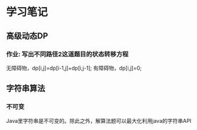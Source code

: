 # 学习笔记

## 高级动态DP

### 作业: 写出不同路径2这道题目的状态转移方程
 无障碍物，dp[i,j]=dp[i-1,j]+dp[i,j-1];
 有障碍物，dp[i,j]=0;

## 字符串算法

### 不可变

Java里字符串是不可变的。除此之外，解算法题可以最大化利用java的字符串API